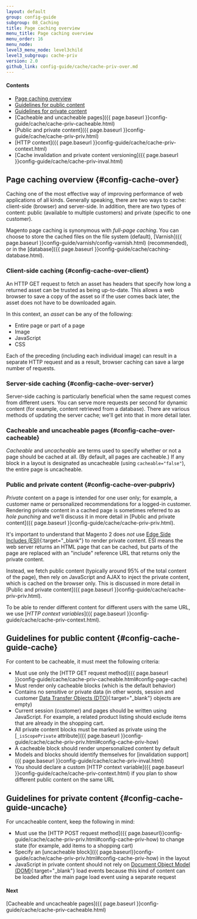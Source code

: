 ```yaml
---
layout: default
group: config-guide
subgroup: 08_Caching
title: Page caching overview
menu_title: Page caching overview
menu_order: 16
menu_node: 
level3_menu_node: level3child
level3_subgroup: cache-priv
version: 2.0
github_link: config-guide/cache/cache-priv-over.md
---
```


#### Contents
*	[Page caching overview](#config-cache-over)
*	[Guidelines for public content](#config-cache-guide-cache)
*	[Guidelines for private content](#config-cache-guide-uncache)
*	[Cacheable and uncacheable pages]({{ page.baseurl }}config-guide/cache/cache-priv-cacheable.html)
*	[Public and private content]({{ page.baseurl }}config-guide/cache/cache-priv-priv.html)
*	[HTTP context]({{ page.baseurl }}config-guide/cache/cache-priv-context.html)
*	[Cache invalidation and private content versioning]({{ page.baseurl }}config-guide/cache/cache-priv-inval.html)

## Page caching overview {#config-cache-over}
Caching one of the most effective way of improving performance of web applications of all kinds. Generally speaking, there are two ways to cache: client-side (browser) and server-side. In addition, there are two types of content: public (available to multiple customers) and private (specific to one customer).

Magento page caching is synonymous with *full-page caching*. You can choose to store the cached files on the file system (default), [Varnish]({{ page.baseurl }}config-guide/varnish/config-varnish.html) (recommended), or in the [database]({{ page.baseurl }}config-guide/cache/caching-database.html).

### Client-side caching {#config-cache-over-client}
An HTTP GET request to fetch an asset has headers that specify how long a returned asset can be trusted as being up-to-date. This allows a web browser to save a copy of the asset so if the user comes back later, the asset does not have to be downloaded again. 

In this context, an *asset* can be any of the following:

*	Entire page or part of a page
*	Image
*	JavaScript
*	CSS

Each of the preceding (including each individual image) can result in a separate HTTP request and as a result, browser caching can save a large number of requests.

### Server-side caching {#config-cache-over-server}
Server-side caching is particularly beneficial when the same request comes from different users. You can serve more requests per second for dynamic content (for example, content retrieved from a database). There are various methods of updating the server cache; we'll get into that in more detail later.

### Cacheable and uncacheable pages {#config-cache-over-cacheable}
*Cacheable* and *uncacheable* are terms used to specify whether or not a page should be cached at all. (By default, all pages are cacheable.) If any block in a layout is designated as uncacheable (using `cacheable="false"`), the entire page is uncacheable.

### Public and private content {#config-cache-over-pubpriv}
*Private* content on a page is intended for one user only; for example, a customer name or personalized recommendations for a logged-in customer. Rendering private content in a cached page is sometimes referred to as *hole punching* and we'll discuss it in more detail in [Public and private content]({{ page.baseurl }}config-guide/cache/cache-priv-priv.html).

It's important to understand that Magento 2 does *not* use [Edge Side Includes (ESI)](https://en.wikipedia.org/wiki/Edge_Side_Includes){:target="_blank"} to render private content. ESI means the web server returns an HTML page that can be cached, but parts of the page are replaced with an "include" reference URL that returns only the private content.

Instead, we fetch public content (typically around 95% of the total content of the page), then rely on JavaScript and AJAX to inject the private content, which is cached on the browser only. This is discussed in more detail in [Public and private content]({{ page.baseurl }}config-guide/cache/cache-priv-priv.html).

To be able to render different content for different users with the same URL, we use [*HTTP context variables*]({{ page.baseurl }}config-guide/cache/cache-priv-context.html).

## Guidelines for public content {#config-cache-guide-cache}
For content to be cacheable, it must meet the following criteria:

*	Must use only the [HTTP GET request method]({{ page.baseurl }}config-guide/cache/cache-priv-cacheable.html#config-page-cache)
*	Must render only cacheable blocks (which is the default behavior)
*	Contains no sensitive or private data (in other words, session and customer [Data Transfer Objects (DTO)](https://en.wikipedia.org/wiki/Data_transfer_object){:target="_blank"} objects are empty)
*	Current session (customer) and pages should be written using JavaScript. For example, a related product listing should exclude items that are already in the shopping cart.
*	All private content blocks must be marked as private using the [`_isScopePrivate` attribute]({{ page.baseurl }}config-guide/cache/cache-priv-priv.html#config-cache-priv-how)
*	A cacheable block should render unpersonalized content by default
*	Models and blocks should identify themselves for [invalidation support]({{ page.baseurl }}config-guide/cache/cache-priv-inval.html)
*	You should declare a custom [HTTP context variable]({{ page.baseurl }}config-guide/cache/cache-priv-context.html) if you plan to show different public content on the same URL

## Guidelines for private content {#config-cache-guide-uncache}
For uncacheable content, keep the following in mind:

*	Must use the [HTTP POST request method]({{ page.baseurl}}config-guide/cache/cache-priv-priv.html#config-cache-priv-how) to change state (for example, add items to a shopping cart)
*	Specify an [uncacheable block]({{ page.baseurl}}config-guide/cache/cache-priv-priv.html#config-cache-priv-how) in the layout
*	JavaScript in private content should not rely on [Document Object Model (DOM)](https://en.wikipedia.org/wiki/DOM_events){:target="_blank"} load events because this kind of content can be loaded after the main page load event using a separate request

#### Next
[Cacheable and uncacheable pages]({{ page.baseurl }}config-guide/cache/cache-priv-cacheable.html)